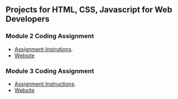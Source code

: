 ## Projects for HTML, CSS, Javascript for Web Developers

### Module 2 Coding Assignment
- [Assignment Instrutions](https://github.com/jhu-ep-coursera/fullstack-course4/blob/master/assignments/assignment2/Assignment-2.md).
- [Website](/module2-solution/index.html)


### Module 3 Coding Assignment
- [Assignment Instructions](https://github.com/jhu-ep-coursera/fullstack-course4/blob/master/assignments/assignment3/Assignment-3.md).
- [Website](/module-3solution/index.html)


